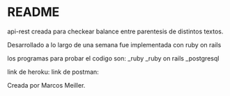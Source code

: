 # README

api-rest creada para checkear balance entre parentesis de distintos textos.

Desarrollado a lo largo de una semana fue implementada con ruby on rails

los programas para probar el codigo son:
_ruby
_ruby on rails 
_postgresql

link de heroku:
link de postman: 

Creada por Marcos Meiller.
